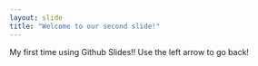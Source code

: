 ```yaml
---
layout: slide
title: "Welcome to our second slide!"
---
```

My first time using Github Slides!!
Use the left arrow to go back!